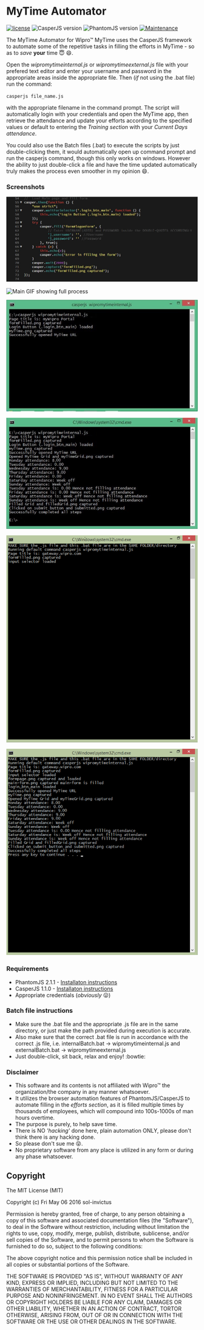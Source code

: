# MyTime Automator

[![license](https://img.shields.io/github/license/mashape/apistatus.svg?maxAge=2592000?style=plastic)]() ![CasperJS version](https://img.shields.io/badge/CasperJS-1.1.0-red.svg?style=flat-square) ![PhantomJS version](https://img.shields.io/badge/PhantomJS-2.1.1-green.svg?style=flat-square) [![Maintenance](https://img.shields.io/maintenance/yes/2016.svg?maxAge=2592000?style=plastic)]()

The MyTime Automator for Wipro™ MyTime uses the CasperJS framework to automate some of the repetitive tasks in filling the efforts in MyTime - so as to _save_ **your** time :innocent: :smile:.

Open  the _wipromytimeinternal.js_ or _wipromytimeexternal.js_ file with your prefered text editor and enter your username and password in the appropriate areas inside the appropriate file. Then (*if* not using the .bat file) run the command:

`casperjs file_name.js` 

with the appropriate filename in the command prompt. The script will automatically login with your credentials and open the MyTime app, then retrieve the attendance and update your efforts according to the specified values or default to entering the _Training section_ with your _Current Days attendance_.

You could also use the Batch files (.bat) to execute the scripts by just double-clicking them, it would automatically open up command prompt and run the casperjs command, though this only works on windows. However the ability to just double-click a file and have the time updated automatically truly makes the process even smoother in my opinion :smile:.

### Screenshots

![Enter credentials](./screenshots/enterCredentials.JPG?raw=true "Enter credentials")

![Main GIF showing full process](./screenshots/mainGIF.GIF?raw=true "Main GIF showing full process")

![running command and showing "opened MyTime" message](./screenshots/openedMyTime.JPG?raw=true "showing 'opened mytime' message")

![Final result displaying fetched attendance](./screenshots/finalResult.JPG?raw=true "Completed process")

![Batch file running](./screenshots/batchFileRunning.png?raw=true "Batch file")

![Batch file completed](./screenshots/batchFileComplete.png?raw=true "Batch file complete")

### Requirements

* PhantomJS 2.1.1 - [Installaton instructions](http://phantomjs.org/download.html)
* CasperJS 1.1.0 - [Installaton instructions](docs.casperjs.org/en/latest/installation.html)
* Appropriate credentials (_obviously_ :stuck_out_tongue:)

### Batch file instructions
* Make sure the .bat file and the appropriate .js file are in the same directory, or just make the path provided during execution is accurate.
* Also make sure that the correct .bat file is run in accordance with the correct .js file, i.e. internalBatch.bat -> wipromytimeinternal.js and externalBatch.bat -> wipromytimeexternal.js
* Just double-click, sit back, relax and enjoy! :bowtie:

### Disclaimer

* This software and its contents is not affiliated with Wipro™ the organization/the company in any manner whatsoever.
* It utilizes the browser automation features of PhantomJS/CasperJS to automate filling in the _efforts section_, as it is filled multiple times by thousands of employees, which will compound into 100s-1000s of man hours overtime.
* The purpose is purely, to help save time.
* There is NO _'hacking'_ done here, plain automation ONLY, please don't think there is any hacking done.
* So please don't sue me :stuck_out_tongue_closed_eyes:.
* No proprietary software from any place is utilized in any form or during any phase whatsoever.

## Copyright

The MIT License (MIT)

Copyright (c) Fri May 06 2016 sol-invictus 

Permission is hereby granted, free of charge, to any person obtaining a copy of
this software and associated documentation files (the "Software"), to deal in
the Software without restriction, including without limitation the rights to
use, copy, modify, merge, publish, distribute, sublicense, and/or sell copies of
the Software, and to permit persons to whom the Software is furnished to do so,
subject to the following conditions:

The above copyright notice and this permission notice shall be included in all
copies or substantial portions of the Software.

THE SOFTWARE IS PROVIDED "AS IS", WITHOUT WARRANTY OF ANY KIND, EXPRESS OR IMPLIED, INCLUDING BUT NOT LIMITED TO THE WARRANTIES OF MERCHANTABILITY, FITNESS FOR A PARTICULAR PURPOSE AND NONINFRINGEMENT. IN NO EVENT SHALL THE AUTHORS OR COPYRIGHT HOLDERS BE LIABLE FOR ANY CLAIM, DAMAGES OR OTHER LIABILITY, WHETHER IN AN ACTION OF CONTRACT, TORTOR OTHERWISE, ARISING FROM, OUT OF OR IN CONNECTION WITH THE SOFTWARE OR THE USE OR OTHER DEALINGS IN THE SOFTWARE.